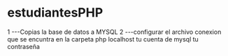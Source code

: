 # estudiantesPHP
1 ---Copias la base de datos a MYSQL
2 ---configurar el archivo conexion que se encuntra en la carpeta php
localhost
tu cuenta de mysql
tu contraseña
